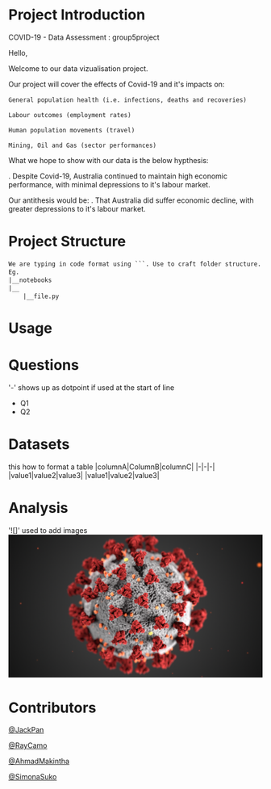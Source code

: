 # Project Introduction
 COVID-19 - Data Assessment : group5project
 
Hello, 

Welcome to our data vizualisation project. 

Our project will cover the effects of Covid-19 and it's impacts on: 

```
General population health (i.e. infections, deaths and recoveries)
```

```
Labour outcomes (employment rates) 
```

```
Human population movements (travel)
```

```
Mining, Oil and Gas (sector performances)
```


What we hope to show with our data is the below hypthesis: 

. Despite Covid-19, Australia continued to maintain high economic performance, with minimal depressions to it's labour market.

Our antithesis would be: 
. That Australia did suffer economic decline, with greater depressions to it's labour market. 


# Project Structure
```
We are typing in code format using ```. Use to craft folder structure. Eg.
|__notebooks
|__
    |__file.py
```
# Usage

# Questions
'-' shows up as dotpoint if used at the start of line
- Q1
- Q2
# Datasets
this how to format a table
|columnA|ColumnB|columnC|
|-|-|-|
|value1|value2|value3|
|value1|value2|value3|


# Analysis
'![]' used to add images
![Corona Image](Resources/covid_image.png)
# Contributors
[@JackPan](https://www.github.com/jackxinpan)

[@RayCamo](https://github.com/rfcamo)

[@AhmadMakintha](https://github.com/makintha)

[@SimonaSuko](https://github.com/simonasuko)
